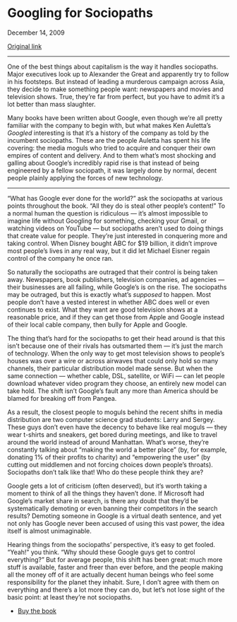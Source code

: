 Googling for Sociopaths
=======================

December 14, 2009

[Original link](http://www.aaronsw.com/weblog/googled)

* * * * *

One of the best things about capitalism is the way it handles
sociopaths. Major executives look up to Alexander the Great and
apparently try to follow in his footsteps. But instead of leading a
murderous campaign across Asia, they decide to make something people
want: newspapers and movies and television shows. True, they’re far from
perfect, but you have to admit it’s a lot better than mass slaughter.

Many books have been written about Google, even though we’re all pretty
familiar with the company to begin with, but what makes Ken Auletta’s
*Googled* interesting is that it’s a history of the company as told by
the incumbent sociopaths. These are the people Auletta has spent his
life covering: the media moguls who tried to acquire and conquer their
own empires of content and delivery. And to them what’s most shocking
and galling about Google’s incredibly rapid rise is that instead of
being engineered by a fellow sociopath, it was largely done by normal,
decent people plainly applying the forces of new technology.

* * * * *

“What has Google ever done for the world?” ask the sociopaths at various
points throughout the book. “All they do is steal other people’s
content!” To a normal human the question is ridiculous — it’s almost
impossible to imagine life without Googling for something, checking your
Gmail, or watching videos on YouTube — but sociopaths aren’t used to
doing things that create value for people. They’re just interested in
conquering more and taking control. When Disney bought ABC for \$19
billion, it didn’t improve most people’s lives in any real way, but it
did let Michael Eisner regain control of the company he once ran.

So naturally the sociopaths are outraged that their control is being
taken away. Newspapers, book publishers, television companies, ad
agencies — their businesses are all failing, while Google’s is on the
rise. The sociopaths may be outraged, but this is exactly what’s
*supposed* to happen. Most people don’t have a vested interest in
whether ABC does well or even continues to exist. What they want are
good television shows at a reasonable price, and if they can get those
from Apple and Google instead of their local cable company, then bully
for Apple and Google.

The thing that’s hard for the sociopaths to get their head around is
that this isn’t because one of their rivals has outsmarted them — it’s
just the march of technology. When the only way to get most television
shows to people’s houses was over a wire or across airwaves that could
only hold so many channels, their particular distribution model made
sense. But when the same connection — whether cable, DSL, satellite, or
WiFi — can let people download whatever video program they choose, an
entirely new model can take hold. The shift isn’t Google’s fault any
more than America should be blamed for breaking off from Pangea.

As a result, the closest people to moguls behind the recent shifts in
media distribution are two computer science grad students: Larry and
Sergey. These guys don’t even have the decency to behave like real
moguls — they wear t-shirts and sneakers, get bored during meetings, and
like to travel around the world instead of around Manhattan. What’s
worse, they’re constantly talking about “making the world a better
place” (by, for example, donating 1% of their profits to charity) and
“empowering the user” (by cutting out middlemen and not forcing choices
down people’s throats). Sociopaths don’t talk like that! Who do these
people think they are?

Google gets a lot of criticism (often deserved), but it’s worth taking a
moment to think of all the things they haven’t done. If Microsoft had
Google’s market share in search, is there any doubt that they’d be
systematically demoting or even banning their competitors in the search
results? Demoting someone in Google is a virtual death sentence, and yet
not only has Google never been accused of using this vast power, the
idea itself is almost unimaginable.

Hearing things from the sociopaths’ perspective, it’s easy to get
fooled. “Yeah!” you think. “Why should these Google guys get to control
everything?” But for average people, this shift has been great: much
more stuff is available, faster and freer than ever before, and the
people making all the money off of it are actually decent human beings
who feel some responsibility for the planet they inhabit. Sure, I don’t
agree with them on everything and there’s a lot more they can do, but
let’s not lose sight of the basic point: at least they’re not
sociopaths.

-   [Buy the book](http://books.theinfo.org/go/1594202354)

